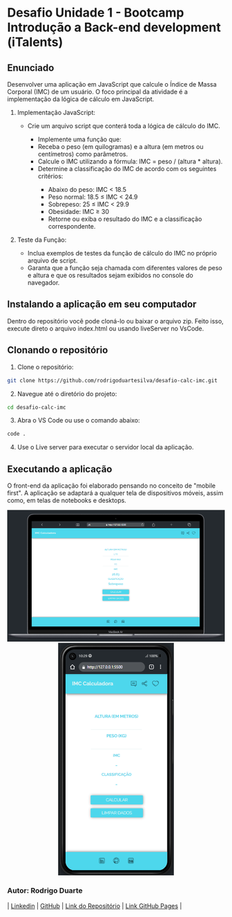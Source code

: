 # Desafio Unidade 1 - Bootcamp Introdução a Back-end development (iTalents)

## Enunciado

Desenvolver uma aplicação em JavaScript que calcule o Índice de Massa Corporal (IMC) de um usuário. O foco principal da atividade é a implementação da lógica de cálculo em JavaScript.

1. Implementação JavaScript:
   <ul>
   <li>Crie um arquivo script que conterá toda a lógica de cálculo do IMC.</li>
   <ul>
   <li>Implemente uma função que:</li>
   <li>Receba o peso (em quilogramas) e a altura (em metros ou centímetros) como parâmetros.</li>
   <li>Calcule o IMC utilizando a fórmula: IMC = peso / (altura * altura).</li>
   <li>Determine a classificação do IMC de acordo com os seguintes critérios:</li>
   <ul>
   <li>Abaixo do peso: IMC < 18.5</li>
   <li>Peso normal: 18.5 ≤ IMC < 24.9</li>
   <li>Sobrepeso: 25 ≤ IMC < 29.9</li>
   <li>Obesidade: IMC ≥ 30</li>
   <li>Retorne ou exiba o resultado do IMC e a classificação correspondente.</li>
   </ul>
   </ul>
   </ul>
   
2. Teste da Função:
   <ul>
   <li>Inclua exemplos de testes da função de cálculo do IMC no próprio arquivo de script.</li>
   <li>Garanta que a função seja chamada com diferentes valores de peso e altura e que os resultados sejam exibidos no console do navegador.</li>
   </ul>

## Instalando a aplicação em seu computador

Dentro do repositório você pode cloná-lo ou baixar o arquivo zip. Feito isso, execute direto o arquivo index.html ou usando liveServer no VsCode.

## Clonando o repositório

1. Clone o repositório:

```bash
git clone https://github.com/rodrigoduartesilva/desafio-calc-imc.git
```

2. Navegue até o diretório do projeto:

```bash
cd desafio-calc-imc
```

3. Abra o VS Code ou use o comando abaixo:

```bash
code .
```

4. Use o Live server para executar o servidor local da aplicação.

## Executando a aplicação

O front-end da aplicação foi elaborado pensando no conceito de "mobile first". A aplicação se adaptará a qualquer tela de dispositivos móveis, assim como, em telas de notebooks e desktops.

<div align="center">
<img src="./assets/img/readme imgs/desktop.png" />
<img src="./assets/img/readme imgs/mobile.png" />
</div>

### Autor: Rodrigo Duarte

| [Linkedin](https://www.linkedin.com/in/rodrigoduar-te/) | [GitHub](https://github.com/rodrigoduartesilva/) | [Link do Repositório](https://github.com/rodrigoduartesilva/desafio-calc-imc) | [Link GitHub Pages](https://rodrigoduartesilva.github.io/desafio-calc-imc/) |

